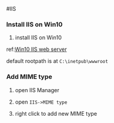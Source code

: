 #IIS 

### Install IIS on Win10

1. install IIS on Win10

ref:[Win10 IIS web server](https://blog.csdn.net/gameplayer097/article/details/83016112)

default rootpath is at `C:\inetpub\wwwroot`

### Add MIME type

1. open IIS Manager

1. open `IIS->MIME type`

1. right click to add new MIME type
